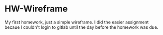 # HW-Wireframe
My first homework, just a simple wireframe. I did the easier assignment becaue I couldn't login to gitlab until the day before the homework was due.
